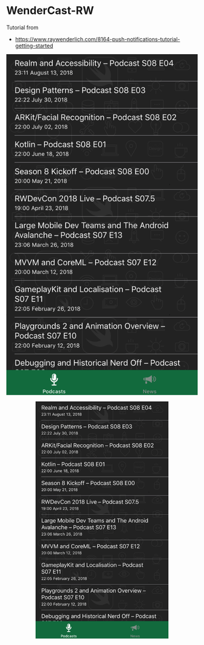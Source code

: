 # WenderCast-RW

Tutorial from
- https://www.raywenderlich.com/8164-push-notifications-tutorial-getting-started

![Simulator-Screen-Shot-iPhone-8-2018-09-30-at-19.18.12](Simulator-Screen-Shot-iPhone-8-2018-09-30-at-19.18.12.png)

<p align="center">
  <img src="/Simulator-Screen-Shot-iPhone-8-2018-09-30-at-19.18.12.png" width="350" title="Simulator-Screen-Shot-iPhone-8-2018-09-30-at-19.18.12">
</p>
